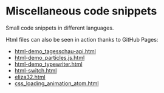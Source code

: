 # Miscellaneous code snippets

Small code snippets in different languages. 

Html files can also be seen in action thanks to GitHub Pages:

- [html-demo_tagesschau-api.html](https://andreasfischer1985.github.io/miscellaneous-code-snippets/html-demo_tagesschau-api.html)
- [html-demo_particles.js.html](https://andreasfischer1985.github.io/miscellaneous-code-snippets/html-demo_particles.js.html)
- [html-demo_typewriter.html](https://andreasfischer1985.github.io/miscellaneous-code-snippets/html-demo_typewriter.html)
- [html-switch.html](https://andreasfischer1985.github.io/miscellaneous-code-snippets/html-switch.html)
- [eliza32.html](https://andreasfischer1985.github.io/miscellaneous-code-snippets/eliza32.html)
- [css_loading_animation_atom.html](https://andreasfischer1985.github.io/miscellaneous-code-snippets/css_loading_animation_atom.html)

